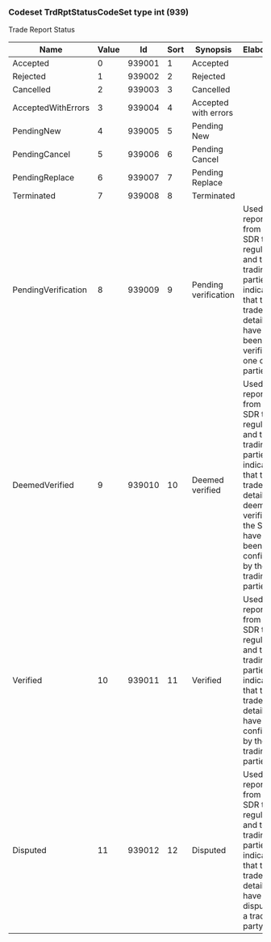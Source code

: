 ### Codeset TrdRptStatusCodeSet type int (939)

Trade Report Status

| Name                | Value | Id     | Sort | Synopsis             | Elaboration                                                                                                                               |
|---------------------|-------|--------|------|----------------------|-------------------------------------------------------------------------------------------------------------------------------|
| Accepted            | 0     | 939001 | 1    | Accepted             |                                                                                                                                |
| Rejected            | 1     | 939002 | 2    | Rejected             |                                                                                                                                |
| Cancelled           | 2     | 939003 | 3    | Cancelled            |                                                                                                                                |
| AcceptedWithErrors  | 3     | 939004 | 4    | Accepted with errors |                                                                                                                                |
| PendingNew          | 4     | 939005 | 5    | Pending New          |                                                                                                                                |
| PendingCancel       | 5     | 939006 | 6    | Pending Cancel       |                                                                                                                                |
| PendingReplace      | 6     | 939007 | 7    | Pending Replace      |                                                                                                                                |
| Terminated          | 7     | 939008 | 8    | Terminated           |                                                                                                                                |
| PendingVerification | 8     | 939009 | 9    | Pending verification | Used in reports from the SDR to the regulator and to trading parties to indicate that the trade details have not been verified by one or both parties.                                    |
| DeemedVerified      | 9     | 939010 | 10   | Deemed verified      | Used in reports from the SDR to the regulator and to trading parties to indicate that the trade details are deemed verified by the SDR by have not been confirmed by the trading parties. |
| Verified            | 10    | 939011 | 11   | Verified             | Used in reports from the SDR to the regulator and to trading parties to indicate that the trade details have been confirmed by the trading parties.                                       |
| Disputed            | 11    | 939012 | 12   | Disputed             | Used in reports from the SDR to the regulator and to trading parties to indicate that the trade details have been disputed by a trading party.                                            |

